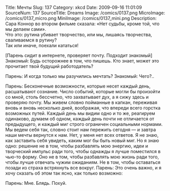 Title: Мечты 
Slug: 137 
Category: xkcd 
Date: 2009-09-16 11:01:09 
SourceNum: 137 
SourceTitle: Dreams 
Image: /comics/0137.png 
MicroImage: /comics/0137_micro.png 
MiniImage: /comics/0137_mini.png 
Description: Сара Коннор во втором фильме сказала: «Нет судьбы, кроме той, что мы делаем сами».<br>Что это: рутина убивает творчество, или мы, лишаясь творчества, сваливаемся в рутину?<br>
Так или иначе, поехали кататься! 

[Парень сидит в интернете, проверяет почту. Подходит знакомый]
Знакомый: Будь осторожнее в том, что пишешь. Кто знает, может это прочитает твой будущий работодатель?

Парень: И когда только мы разучились мечтать?
Знакомый: Чего?..

Парень: Бесконечные возможности, которые несет каждый день, расшатывают сознание. Число событий, которые могли бы произойти со мной,  столь бессчетно,  что захватывает дух, а я сижу здесь и проверяю почту. Мы живем словно пойманные в капкан, переживая вновь и вновь несколько дней, воображая,
что впереди всего горстка возможных путей. Каждый день мы видим одно и то же, реагируем одинаково, думаем об одном, каждый день почти не отличается от предыдущего, и каждый миг строго ограничен социальными нормами. Мы ведем себя так, словно стоит нам пережить сегодня — и завтра наши мечты вернутся к нам.
Нет, у меня нет всех ответов. Я не знаю, как заставить себя увидеть, каким мог бы быть новый миг. Но я знаю одно: решение не  в том, чтобы разбавлять мою энергию, идеи и творческий импульс ради того, чтобы однажды я лучше поместился в чью-то форму. Оно не в том, чтобы разбавлять мою жизнь ради того, чтобы лучше отвечать чужим ожиданиям. Не в том, чтобы оставаться позади из страха  встряхнуть все вокруг.
Парень: Это очень важно, и я хочу сказать об этом так ясно, как только возможно:

Парень: Мне. Блядь. Похуй.